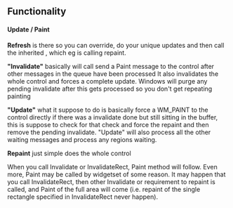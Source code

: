 ## Functionality

#### Update / Paint
<b>Refresh</b> is there so you can override, do your unique updates and then call the inherited
, which eg is calling repaint.
 
<b>"Invalidate"</b> basically will call send a Paint message to the control after other messages in the queue have
been processed
It also invalidates the whole control and forces a complete update.
Windows will purge any pending invalidate after this gets processed so you don't get repeating painting 

<b>"Update"</b> what it suppose to do is basically force a WM_PAINT to the control directly if there
was a invalidate done but still sitting in the buffer, this is suppose to check for that check and force
the repaint and then remove the pending invalidate.
"Update" will also process all the other waiting messages and process any regions waiting.

<b>Repaint</b> just simple does the whole control

When you call Invalidate or InvalidateRect, Paint method will follow. 
Even more, Paint may be called by widgetset of some reason. It may happen that you call InvalidateRect, then other Invalidate or requirement to repaint is called, and Paint of the full area will come (i.e. repaint of the single rectangle specified in InvalidateRect never happen).

```
```



